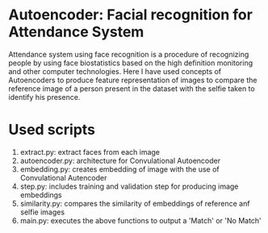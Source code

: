 # Autoencoder: Facial recognition for Attendance System
Attendance system using face recognition is a procedure of recognizing people by using face biostatistics based on the high definition monitoring and other computer technologies.
Here I have used concepts of Autoencoders to produce feature representation of images to compare the reference image of a person present in the dataset with the selfie taken to identify his presence.

# Used scripts

1. extract.py: extract faces from each image
2. autoencoder.py: architecture for Convulational Autoencoder
3. embedding.py: creates embedding of image with the use of Convulational Autencoder
4. step.py: includes training and validation step for producing image embeddings
5. similarity.py: compares the similarity of embeddings of reference anf selfie images 
6. main.py: executes the above functions to output a 'Match' or 'No Match'
